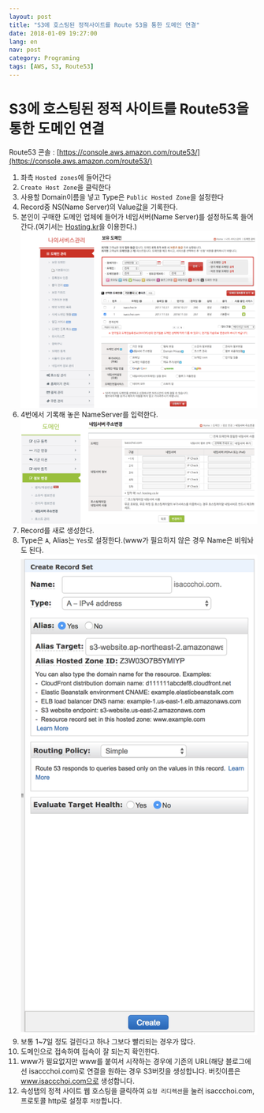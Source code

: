 ```yaml
---
layout: post
title: "S3에 호스팅된 정적사이트를 Route 53을 통한 도메인 연결"
date: 2018-01-09 19:27:00
lang: en
nav: post
category: Programing
tags: [AWS, S3, Route53]
---
```


# S3에 호스팅된 정적 사이트를 Route53을 통한 도메인 연결 

Route53 콘솔 : [https://console.aws.amazon.com/route53/](https://console.aws.amazon.com/route53/)

1. 좌측 `Hosted zones`에 들어간다 
2. `Create Host Zone`을 클릭한다 
3. 사용할 Domain이름을 넣고 Type은 `Public Hosted Zone`을 설정한다 
4. Record중 NS(Name Server)의 Value값을 기록한다.
5. 본인이 구매한 도메인 업체에 들어가 네임서버(Name Server)를 설정하도록 들어간다.(여기서는 [Hosting.kr](hosting.kr)을 이용한다.)
![hosting.kr](/images/hosting/hosting.kr.png)
6. 4번에서 기록해 놓은 NameServer를 입력한다.
![nameserver](/images/hosting/nameserver.png)
7. Record를 새로 생성한다.
8. Type은 `A`, Alias는 `Yes`로 설정한다.(www가 필요하지 않은 경우 Name은 비워놔도 된다.
![alias](/images/hosting/alias.png)
9. 보통 1~7일 정도 걸린다고 하나 그보다 빨리되는 경우가 많다.
10. 도메인으로 접속하여 접속이 잘 되는지 확인한다.
11. www가 필요없지만 www를 붙여서 시작하는 경우에 기존의 URL(해당 블로그에선 isaccchoi.com)로 연결을 원하는 경우 S3버킷을 생성합니다. 버킷이름은 www.isaccchoi.com으로 생성합니다.
12. 속성탭의 정적 사이트 웹 호스팅을 클릭하여 `요청 리디렉션`을 눌러 isaccchoi.com, 프로토콜 http로 설정후 `저장`합니다.
